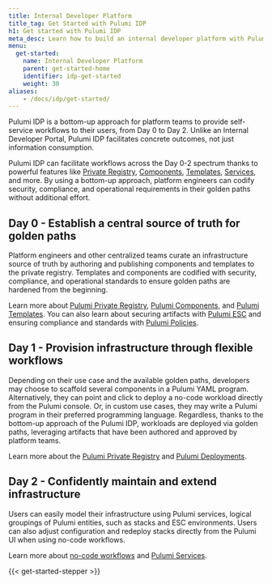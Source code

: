 ```yaml
---
title: Internal Developer Platform
title_tag: Get Started with Pulumi IDP
h1: Get started with Pulumi IDP
meta_desc: Learn how to build an internal developer platform with Pulumi IDP.
menu:
  get-started:
    name: Internal Developer Platform
    parent: get-started-home
    identifier: idp-get-started
    weight: 30
aliases:
    - /docs/idp/get-started/
---
```


Pulumi IDP is a bottom-up approach for platform teams to provide self-service workflows to their users, from Day 0 to Day 2. Unlike an Internal Developer Portal, Pulumi IDP facilitates concrete outcomes, not just information consumption.

Pulumi IDP can facilitate workflows across the Day 0-2 spectrum thanks to powerful features like [Private Registry](/docs/idp/get-started/private-registry/), [Components](/docs/iac/concepts/resources/components/), [Templates](/docs/pulumi-cloud/developer-portals/templates/), [Services](/docs/idp/get-started/services/), and more. By using a bottom-up approach, platform engineers can codify security, compliance, and operational requirements in their golden paths without additional effort.

## Day 0 - Establish a central source of truth for golden paths

Platform engineers and other centralized teams curate an infrastructure source of truth by authoring and publishing components and templates to the private registry. Templates and components are codified with security, compliance, and operational standards to ensure golden paths are hardened from the beginning.

Learn more about [Pulumi Private Registry](/docs/idp/get-started/private-registry/), [Pulumi Components](/docs/iac/concepts/resources/components/), and [Pulumi Templates](/docs/pulumi-cloud/developer-portals/templates/). You can also learn about securing artifacts with [Pulumi ESC](/docs/esc/) and ensuring compliance and standards with [Pulumi Policies](/docs/insights/get-started/add-policies/).

## Day 1 - Provision infrastructure through flexible workflows

Depending on their use case and the available golden paths, developers may choose to scaffold several components in a Pulumi YAML program. Alternatively, they can point and click to deploy a no-code workload directly from the Pulumi console. Or, in custom use cases, they may write a Pulumi program in their preferred programming language. Regardless, thanks to the bottom-up approach of the Pulumi IDP, workloads are deployed via golden paths, leveraging artifacts that have been authored and approved by platform teams.

Learn more about the [Pulumi Private Registry](/docs/idp/get-started/private-registry/) and [Pulumi Deployments](/docs/pulumi-cloud/deployments/).

## Day 2 - Confidently maintain and extend infrastructure

Users can easily model their infrastructure using Pulumi services, logical groupings of Pulumi entities, such as stacks and ESC environments. Users can also adjust configuration and redeploy stacks directly from the Pulumi UI when using no-code workflows.

Learn more about [no-code workflows](/docs/idp/get-started/workflows/#no-code) and [Pulumi Services](/docs/idp/get-started/services/).

{{< get-started-stepper >}}
